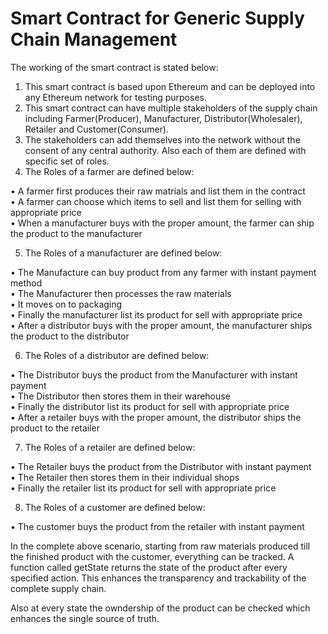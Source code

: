 # Smart Contract for Generic Supply Chain Management


The working of the smart contract is stated below:

1. This smart contract is based upon Ethereum and can be deployed into any Ethereum network for testing purposes.
2. This smart contract can have multiple stakeholders of the supply chain including Farmer(Producer), Manufacturer, Distributor(Wholesaler), Retailer and Customer(Consumer).
3. The stakeholders can add themselves into the network without the consent of any central authority. Also each of them are defined with specific set of roles.
4. The Roles of a farmer are defined below:

•	A farmer first produces their raw matrials and list them in the contract <br>
•	A farmer can choose which items to sell and list them for selling with appropriate price <br>
•	When a manufacturer buys with the proper amount, the farmer can ship the product to the manufacturer <br>

5. The Roles of a manufacturer are defined below:

•	The Manufacture can buy product from any farmer with instant payment method <br>
•	The Manufacturer then processes the raw materials <br>
•	It moves on to packaging <br>
•	Finally the manufacturer list its product for sell with appropriate price <br>
•	After a distributor buys with the proper amount, the manufacturer ships the product to the distributor <br>

6. The Roles of a distributor are defined below:

•	The Distributor buys the product from the Manufacturer with instant payment <br>
•	The Distributor then stores them in their warehouse <br>
•	Finally the distributor list its product for sell with appropriate price <br>
•	After a retailer buys with the proper amount, the distributor ships the product to the retailer <br>

7. The Roles of a retailer are defined below:

•	The Retailer buys the product from the Distributor with instant payment <br>
•	The Retailer then stores them in their individual shops <br>
•	Finally the retailer list its product for sell with appropriate price <br>

8. The Roles of a customer are defined below:

•	The customer buys the product from the retailer with instant payment <br>
    
In the complete above scenario, starting from raw materials produced till the finished product with the customer, everything can be tracked. A function called getState returns the state of the product after every specified action. This enhances the transparency and trackability of the complete supply chain.

Also at every state the owndership of the product can be checked which enhances the single source of truth.
